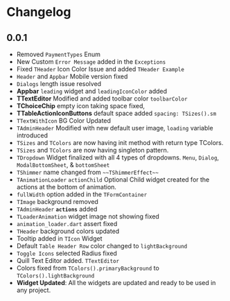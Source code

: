 # Changelog

## 0.0.1

- Removed `PaymentTypes` Enum
- New Custom `Error Message` added in the `Exceptions`
- Fixed `THeader` Icon Color Issue and added `THeader Example`
- `Header` and `Appbar` Mobile version fixed
- `Dialogs` length issue resolved
- **Appbar** `leading` widget and `leadingIconColor` added
- **TTextEditor** Modified and added toolbar color `toolbarColor`
- **TChoiceChip** empty icon taking space fixed,
- **TTableActionIconButtons** default space added `spacing: TSizes().sm`
- `TTextWithIcon` BG Color Updated
- `TAdminHeader` Modified with new default user image, `loading` variable introduced
- `TSizes` and `TColors` are now having init method with return type TColors.
- `TSizes` and `TColors` are now having singleton pattern.
- `TDropdown` Widget finalized with all 4 types of dropdowns. `Menu`, `Dialog`,
  `ModalBottomSheet`, & `bottomSheet`
- `TShimmer` name changed from `~~TShimmerEffect~~`
- `TAnimationLoader` `actionChild` Optional Child widget created for the actions at the bottom of
  animation.
- `fullWidth` option added in the `TFormContainer`
- `TImage` background removed
- `TAdminHeader` **`actions`** added
- `TLoaderAnimation` widget image not showing fixed
- `animation_loader.dart` assert fixed
- `THeader` background colors updated
- Tooltip added in `TIcon` Widget
- Default `Table Header Row` color changed to `lightBackground`
- `Toggle Icons` selected Radius fixed
- Quill Text Editor added. `TTextEditor`
- Colors fixed from `TColors().primaryBackground` to `TColors().lightBackground`
- **Widget Updated**: All the widgets are updated and ready to be used in any project.